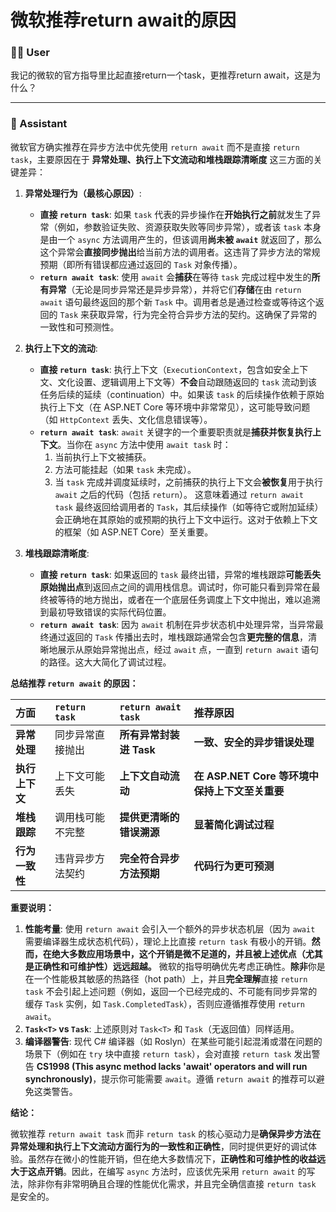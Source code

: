 # 微软推荐return await的原因

### 🧑‍💻 User

我记的微软的官方指导里比起直接return一个task，更推荐return await，这是为什么？

---

### 🤖 Assistant

微软官方确实推荐在异步方法中优先使用 `return await` 而不是直接 `return task`，主要原因在于 **异常处理、执行上下文流动和堆栈跟踪清晰度** 这三方面的关键差异：

1.  **异常处理行为（最核心原因）**:
    *   **直接 `return task`**: 如果 `task` 代表的异步操作在**开始执行之前**就发生了异常（例如，参数验证失败、资源获取失败等同步异常），或者该 `task` 本身是由一个 `async` 方法调用产生的，但该调用**尚未被 `await`** 就返回了，那么这个异常会**直接同步抛出**给当前方法的调用者。这违背了异步方法的常规预期（即所有错误都应通过返回的 `Task` 对象传播）。
    *   **`return await task`**: 使用 `await` 会**捕获**在等待 `task` 完成过程中发生的**所有异常**（无论是同步异常还是异步异常），并将它们**存储**在由 `return await` 语句最终返回的那个新 `Task` 中。调用者总是通过检查或等待这个返回的 `Task` 来获取异常，行为完全符合异步方法的契约。这确保了异常的一致性和可预测性。

2.  **执行上下文的流动**:
    *   **直接 `return task`**: 执行上下文（`ExecutionContext`，包含如安全上下文、文化设置、逻辑调用上下文等）**不会**自动跟随返回的 `task` 流动到该任务后续的延续（continuation）中。如果该 `task` 的后续操作依赖于原始执行上下文（在 ASP.NET Core 等环境中非常常见），这可能导致问题（如 `HttpContext` 丢失、文化信息错误等）。
    *   **`return await task`**: `await` 关键字的一个重要职责就是**捕获并恢复执行上下文**。当你在 `async` 方法中使用 `await task` 时：
        1.  当前执行上下文被捕获。
        2.  方法可能挂起（如果 `task` 未完成）。
        3.  当 `task` 完成并调度延续时，之前捕获的执行上下文会**被恢复**用于执行 `await` 之后的代码（包括 `return`）。
        这意味着通过 `return await task` 最终返回给调用者的 `Task`，其后续操作（如等待它或附加延续）会正确地在其原始的或预期的执行上下文中运行。这对于依赖上下文的框架（如 ASP.NET Core）至关重要。

3.  **堆栈跟踪清晰度**:
    *   **直接 `return task`**: 如果返回的 `task` 最终出错，异常的堆栈跟踪**可能丢失原始抛出点**到返回点之间的调用栈信息。调试时，你可能只看到异常在最终被等待的地方抛出，或者在一个底层任务调度上下文中抛出，难以追溯到最初导致错误的实际代码位置。
    *   **`return await task`**: 因为 `await` 机制在异步状态机中处理异常，当异常最终通过返回的 `Task` 传播出去时，堆栈跟踪通常会包含**更完整的信息**，清晰地展示从原始异常抛出点，经过 `await` 点，一直到 `return await` 语句的路径。这大大简化了调试过程。

**总结推荐 `return await` 的原因：**

| **方面**         | **`return task`**                     | **`return await task`**                | **推荐原因**                                     |
| :--------------- | :------------------------------------ | :------------------------------------- | :--------------------------------------------- |
| **异常处理**     | 同步异常直接抛出                      | **所有异常封装进 Task**                | **一致、安全的异步错误处理**                   |
| **执行上下文**   | 上下文可能丢失                        | **上下文自动流动**                     | **在 ASP.NET Core 等环境中保持上下文至关重要** |
| **堆栈跟踪**     | 调用栈可能不完整                     | **提供更清晰的错误溯源**               | **显著简化调试过程**                           |
| **行为一致性**   | 违背异步方法契约                     | **完全符合异步方法预期**               | **代码行为更可预测**                           |

**重要说明：**

1.  **性能考量**: 使用 `return await` 会引入一个额外的异步状态机层（因为 `await` 需要编译器生成状态机代码），理论上比直接 `return task` 有极小的开销。**然而，在绝大多数应用场景中，这个开销是微不足道的，并且被上述优点（尤其是正确性和可维护性）远远超越。** 微软的指导明确优先考虑正确性。**除非**你是在一个性能极其敏感的热路径（hot path）上，并且**完全理解**直接 `return task` 不会引起上述问题（例如，返回一个已经完成的、不可能有同步异常的缓存 `Task` 实例，如 `Task.CompletedTask`），否则应遵循推荐使用 `return await`。
2.  **`Task<T>` vs `Task`**: 上述原则对 `Task<T>` 和 `Task`（无返回值）同样适用。
3.  **编译器警告**: 现代 C# 编译器（如 Roslyn）在某些可能引起混淆或潜在问题的场景下（例如在 `try` 块中直接 `return task`），会对直接 `return task` 发出警告 **CS1998 (This async method lacks 'await' operators and will run synchronously)**，提示你可能需要 `await`。遵循 `return await` 的推荐可以避免这类警告。

**结论：**

微软推荐 `return await task` 而非 `return task` 的核心驱动力是**确保异步方法在异常处理和执行上下文流动方面行为的一致性和正确性**，同时提供更好的调试体验。虽然存在微小的性能开销，但在绝大多数情况下，**正确性和可维护性的收益远大于这点开销**。因此，在编写 `async` 方法时，应该优先采用 `return await` 的写法，除非你有非常明确且合理的性能优化需求，并且完全确信直接 `return task` 是安全的。